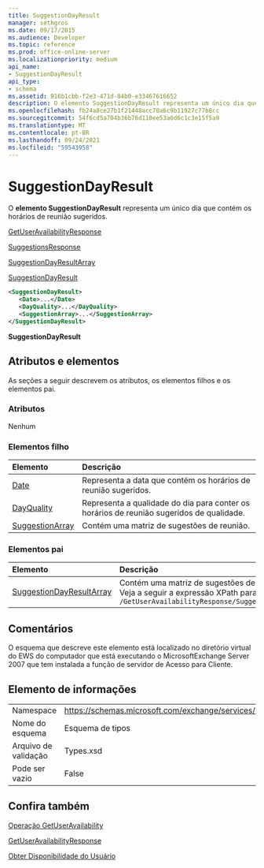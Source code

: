 ```yaml
---
title: SuggestionDayResult
manager: sethgros
ms.date: 09/17/2015
ms.audience: Developer
ms.topic: reference
ms.prod: office-online-server
ms.localizationpriority: medium
api_name:
- SuggestionDayResult
api_type:
- schema
ms.assetid: 916b1cbb-f2e3-471d-84b0-e33467616652
description: O elemento SuggestionDayResult representa um único dia que contém os horários de reunião sugeridos.
ms.openlocfilehash: fb24a8ce27b1f21448acc70a6c9b11927c77b8cc
ms.sourcegitcommit: 54f6cd5a704b36b76d110ee53a6d6c1c3e15f5a9
ms.translationtype: MT
ms.contentlocale: pt-BR
ms.lasthandoff: 09/24/2021
ms.locfileid: "59543958"
---
```

# <a name="suggestiondayresult"></a>SuggestionDayResult

O **elemento SuggestionDayResult** representa um único dia que contém os horários de reunião sugeridos. 
  
[GetUserAvailabilityResponse](getuseravailabilityresponse.md)
  
[SuggestionsResponse](suggestionsresponse.md)
  
[SuggestionDayResultArray](suggestiondayresultarray.md)
  
[SuggestionDayResult](suggestiondayresult.md)
  
```xml
<SuggestionDayResult>
   <Date>...</Date>
   <DayQuality>...</DayQuality>
   <SuggestionArray>...</SuggestionArray>
</SuggestionDayResult>
```

 **SuggestionDayResult**
## <a name="attributes-and-elements"></a>Atributos e elementos

As seções a seguir descrevem os atributos, os elementos filhos e os elementos pai.
  
### <a name="attributes"></a>Atributos

Nenhum
  
### <a name="child-elements"></a>Elementos filho

|**Elemento**|**Descrição**|
|:-----|:-----|
|[Date](date.md) <br/> |Representa a data que contém os horários de reunião sugeridos.  <br/> |
|[DayQuality](dayquality.md) <br/> |Representa a qualidade do dia para conter os horários de reunião sugeridos de qualidade.  <br/> |
|[SuggestionArray](suggestionarray.md) <br/> |Contém uma matriz de sugestões de reunião.  <br/> |
   
### <a name="parent-elements"></a>Elementos pai

|**Elemento**|**Descrição**|
|:-----|:-----|
|[SuggestionDayResultArray](suggestiondayresultarray.md) <br/> |Contém uma matriz de sugestões de reunião organizadas por data.  <br/> Veja a seguir a expressão XPath para este elemento:  <br/>  `/GetUserAvailabilityResponse/SuggestionsResponse/SuggestionDayResultArray` <br/> |
   
## <a name="remarks"></a>Comentários

O esquema que descreve este elemento está localizado no diretório virtual do EWS do computador que está executando o MicrosoftExchange Server 2007 que tem instalada a função de servidor de Acesso para Cliente.
  
## <a name="element-information"></a>Elemento de informações

|||
|:-----|:-----|
|Namespace  <br/> |https://schemas.microsoft.com/exchange/services/2006/types  <br/> |
|Nome do esquema  <br/> |Esquema de tipos  <br/> |
|Arquivo de validação  <br/> |Types.xsd  <br/> |
|Pode ser vazio  <br/> |False  <br/> |
   
## <a name="see-also"></a>Confira também



[Operação GetUserAvailability](getuseravailability-operation.md)
  
[GetUserAvailabilityResponse](getuseravailabilityresponse.md)


[Obter Disponibilidade do Usuário](https://msdn.microsoft.com/library/d4133fcb-9b0f-4e6b-aadf-a389da83516a%28Office.15%29.aspx)

